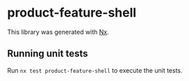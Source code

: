 # product-feature-shell

This library was generated with [Nx](https://nx.dev).

## Running unit tests

Run `nx test product-feature-shell` to execute the unit tests.
